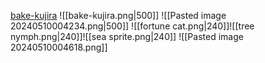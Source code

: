 [bake-kujira](../../00%20_resources/Onymoji/bake-kujira.png)
![[bake-kujira.png|500]]
![[Pasted image 20240510004234.png|500]]
![[fortune cat.png|240]]![[tree nymph.png|240]]![[sea sprite.png|240]]
![[Pasted image 20240510004618.png]]